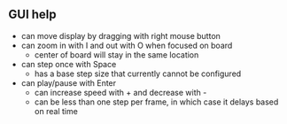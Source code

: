## GUI help
- can move display by dragging with right mouse button
- can zoom in with I and out with O when focused on board
  - center of board will stay in the same location
- can step once with Space
  - has a base step size that currently cannot be configured
- can play/pause with Enter
  - can increase speed with + and decrease with -
  - can be less than one step per frame, in which case it delays based on real time